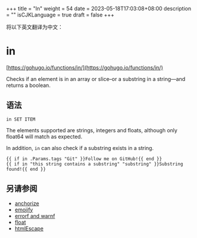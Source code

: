+++
title = "In"
weight = 54
date = 2023-05-18T17:03:08+08:00
description = ""
isCJKLanguage = true
draft = false
+++

将以下英文翻译为中文：
# in

[https://gohugo.io/functions/in/](https://gohugo.io/functions/in/)

Checks if an element is in an array or slice–or a substring in a string—and returns a boolean.

## 语法

```
in SET ITEM
```

The elements supported are strings, integers and floats, although only float64 will match as expected.

In addition, `in` can also check if a substring exists in a string.

```go-html-template
{{ if in .Params.tags "Git" }}Follow me on GitHub!{{ end }}
{{ if in "this string contains a substring" "substring" }}Substring found!{{ end }}
```

## 另请参阅

- [anchorize](https://gohugo.io/functions/anchorize/)
- [emojify](https://gohugo.io/functions/emojify/)
- [errorf and warnf](https://gohugo.io/functions/errorf/)
- [float](https://gohugo.io/functions/float/)
- [htmlEscape](https://gohugo.io/functions/htmlescape/)

